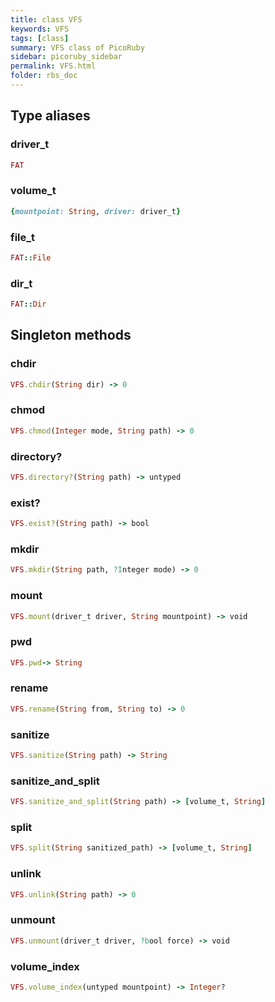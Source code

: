 ```yaml
---
title: class VFS
keywords: VFS
tags: [class]
summary: VFS class of PicoRuby
sidebar: picoruby_sidebar
permalink: VFS.html
folder: rbs_doc
---
```

## Type aliases
### driver_t
```ruby
FAT
```
### volume_t
```ruby
{mountpoint: String, driver: driver_t}
```
### file_t
```ruby
FAT::File
```
### dir_t
```ruby
FAT::Dir
```
## Singleton methods
### chdir

```ruby
VFS.chdir(String dir) -> 0
```
### chmod

```ruby
VFS.chmod(Integer mode, String path) -> 0
```
### directory?

```ruby
VFS.directory?(String path) -> untyped
```
### exist?

```ruby
VFS.exist?(String path) -> bool
```
### mkdir

```ruby
VFS.mkdir(String path, ?Integer mode) -> 0
```
### mount

```ruby
VFS.mount(driver_t driver, String mountpoint) -> void
```
### pwd

```ruby
VFS.pwd-> String
```
### rename

```ruby
VFS.rename(String from, String to) -> 0
```
### sanitize

```ruby
VFS.sanitize(String path) -> String
```
### sanitize_and_split

```ruby
VFS.sanitize_and_split(String path) -> [volume_t, String]
```
### split

```ruby
VFS.split(String sanitized_path) -> [volume_t, String]
```
### unlink

```ruby
VFS.unlink(String path) -> 0
```
### unmount

```ruby
VFS.unmount(driver_t driver, ?bool force) -> void
```
### volume_index

```ruby
VFS.volume_index(untyped mountpoint) -> Integer?
```
